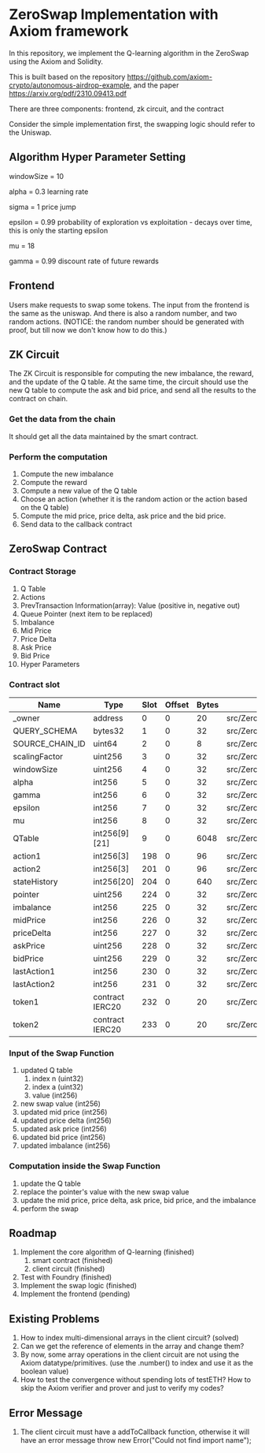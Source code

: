 # ZeroSwap Implementation with Axiom framework

In this repository, we implement the Q-learning algorithm in the ZeroSwap using the Axiom and Solidity. 

This is built based on the repository https://github.com/axiom-crypto/autonomous-airdrop-example, and the paper https://arxiv.org/pdf/2310.09413.pdf

There are three components: frontend, zk circuit, and the contract

Consider the simple implementation first, the swapping logic should refer to the Uniswap.

## Algorithm Hyper Parameter Setting

windowSize = 10

alpha = 0.3 learning rate

sigma = 1 price jump

epsilon = 0.99 probability of exploration vs exploitation - decays over time, this is only the starting epsilon

mu = 18

gamma = 0.99 discount rate of future rewards

## Frontend

Users make requests to swap some tokens. The input from the frontend is the same as the uniswap. And there is also a random number, and two random actions. (NOTICE: the random number should be generated with proof, but till now we don't know how to do this.)

## ZK Circuit

The ZK Circuit is responsible for computing the new imbalance, the reward, and the update of the Q table. At the same time, the circuit should use the new Q table to compute the ask and bid price, and send all the results to the contract on chain.

### Get the data from the chain

It should get all the data maintained by the smart contract.

### Perform the computation

1. Compute the new imbalance
2. Compute the reward
3. Compute a new value of the Q table
4. Choose an action (whether it is the random action or the action based on the Q table)
5. Compute the mid price, price delta, ask price and the bid price. 
6. Send data to the callback contract

## ZeroSwap Contract

### Contract Storage

1. Q Table
2. Actions
3. PrevTransaction Information(array): Value (positive in, negative out)
4. Queue Pointer (next item to be replaced)
5. Imbalance
6. Mid Price
7. Price Delta
8. Ask Price
9. Bid Price
10. Hyper Parameters

### Contract slot

| Name            | Type            | Slot | Offset | Bytes | Contract                  |
|-----------------|-----------------|------|--------|-------|---------------------------|
| _owner          | address         | 0    | 0      | 20    | src/ZeroSwap.sol:ZeroSwap |
| QUERY_SCHEMA    | bytes32         | 1    | 0      | 32    | src/ZeroSwap.sol:ZeroSwap |
| SOURCE_CHAIN_ID | uint64          | 2    | 0      | 8     | src/ZeroSwap.sol:ZeroSwap |
| scalingFactor   | uint256         | 3    | 0      | 32    | src/ZeroSwap.sol:ZeroSwap |
| windowSize      | uint256         | 4    | 0      | 32    | src/ZeroSwap.sol:ZeroSwap |
| alpha           | int256          | 5    | 0      | 32    | src/ZeroSwap.sol:ZeroSwap |
| gamma           | int256          | 6    | 0      | 32    | src/ZeroSwap.sol:ZeroSwap |
| epsilon         | int256          | 7    | 0      | 32    | src/ZeroSwap.sol:ZeroSwap |
| mu              | int256          | 8    | 0      | 32    | src/ZeroSwap.sol:ZeroSwap |
| QTable          | int256[9][21]   | 9    | 0      | 6048  | src/ZeroSwap.sol:ZeroSwap |
| action1         | int256[3]       | 198  | 0      | 96    | src/ZeroSwap.sol:ZeroSwap |
| action2         | int256[3]       | 201  | 0      | 96    | src/ZeroSwap.sol:ZeroSwap |
| stateHistory    | int256[20]      | 204  | 0      | 640   | src/ZeroSwap.sol:ZeroSwap |
| pointer         | uint256         | 224  | 0      | 32    | src/ZeroSwap.sol:ZeroSwap |
| imbalance       | int256          | 225  | 0      | 32    | src/ZeroSwap.sol:ZeroSwap |
| midPrice        | int256          | 226  | 0      | 32    | src/ZeroSwap.sol:ZeroSwap |
| priceDelta      | int256          | 227  | 0      | 32    | src/ZeroSwap.sol:ZeroSwap |
| askPrice        | uint256         | 228  | 0      | 32    | src/ZeroSwap.sol:ZeroSwap |
| bidPrice        | uint256         | 229  | 0      | 32    | src/ZeroSwap.sol:ZeroSwap |
| lastAction1     | int256          | 230  | 0      | 32    | src/ZeroSwap.sol:ZeroSwap |
| lastAction2     | int256          | 231  | 0      | 32    | src/ZeroSwap.sol:ZeroSwap |
| token1          | contract IERC20 | 232  | 0      | 20    | src/ZeroSwap.sol:ZeroSwap |
| token2          | contract IERC20 | 233  | 0      | 20    | src/ZeroSwap.sol:ZeroSwap |

### Input of the Swap Function

1. updated Q table
    1. index n (uint32)
    2. index a (uint32)
    3. value (int256)
2. new swap value (int256)
3. updated mid price (int256)
4. updated price delta (int256)
5. updated ask price (int256)
6. updated bid price (int256)
7. updated imbalance (int256)

### Computation inside the Swap Function

1. update the Q table
2. replace the pointer's value with the new swap value
3. update the mid price, price delta, ask price, bid price, and the imbalance
4. perform the swap

## Roadmap

1. Implement the core algorithm of Q-learning (finished)
    1. smart contract (finished)
    2. client circuit (finished)
2. Test with Foundry (finished)
3. Implement the swap logic (finished)
4. Implement the frontend (pending)

## Existing Problems

1. How to index multi-dimensional arrays in the client circuit? (solved)
2. Can we get the reference of elements in the array and change them?
3. By now, some array operations in the client circuit are not using the Axiom datatype/primitives. (use the .number() to index and use it as the boolean value)
4. How to test the convergence without spending lots of testETH? How to skip the Axiom verifier and prover and just to verify my codes?

## Error Message

1. The client circuit must have a addToCallback function, otherwise it will have an error message throw new Error("Could not find import name");